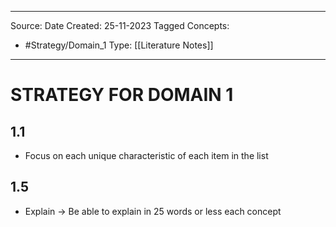 - - -
Source:
Date Created:  25-11-2023
Tagged Concepts:
- #Strategy/Domain_1
Type: [[Literature Notes]]
- - -
# STRATEGY FOR DOMAIN 1
## 1.1
- Focus  on each unique characteristic of each item in the list 
## 1.5
- Explain → Be able to explain in 25 words or less each concept
